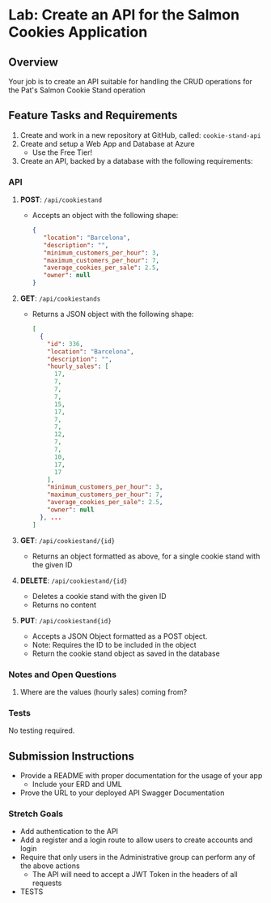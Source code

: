 # Lab: Create an API for the Salmon Cookies Application

## Overview

Your job is to create an API suitable for handling the CRUD operations for the Pat's Salmon Cookie Stand operation

## Feature Tasks and Requirements

1. Create and work in a new repository at GitHub, called: `cookie-stand-api`
1. Create and setup a Web App and Database at Azure
   - Use the Free Tier!
1. Create an API, backed by a database with the following requirements:

### API

1. **POST**: `/api/cookiestand`
   - Accepts an object with the following shape:

     ```json
     {
        "location": "Barcelona",
        "description": "",
        "minimum_customers_per_hour": 3,
        "maximum_customers_per_hour": 7,
        "average_cookies_per_sale": 2.5,
        "owner": null
     }
     ```

1. **GET**: `/api/cookiestands`
   - Returns a JSON object with the following shape:

     ```json
     [
       {
         "id": 336,
         "location": "Barcelona",
         "description": "",
         "hourly_sales": [
           17,
           7,
           7,
           7,
           15,
           17,
           7,
           7,
           12,
           7,
           7,
           10,
           17,
           17
         ],
         "minimum_customers_per_hour": 3,
         "maximum_customers_per_hour": 7,
         "average_cookies_per_sale": 2.5,
         "owner": null
       }, ...
     ]
     ```

1. **GET**: `/api/cookiestand/{id}`
   - Returns an object formatted as above, for a single cookie stand with the given ID
1. **DELETE**: `/api/cookiestand/{id}`
   - Deletes a cookie stand with the given ID
   - Returns no content
1. **PUT**: `/api/cookiestand{id}`
   - Accepts a JSON Object formatted as a POST object.
   - Note: Requires the ID to be included in the object
   - Return the cookie stand object as saved in the database

### Notes and Open Questions

1. Where are the values (hourly sales) coming from?

### Tests

No testing required.

## Submission Instructions

- Provide a README with proper documentation for the usage of your app
  - Include your ERD and UML
- Prove the URL to your deployed API Swagger Documentation

### Stretch Goals

- Add authentication to the API
- Add a register and a login route to allow users to create accounts and login
- Require that only users in the Administrative group can perform any of the above actions
  - The API will need to accept a JWT Token in the headers of all requests
- TESTS
